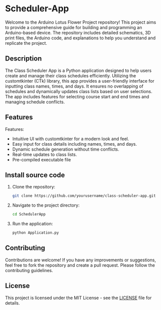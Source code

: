# Scheduler-App

Welcome to the Arduino Lotus Flower Project repository! This project aims to provide a comprehensive guide for building and programming an Arduino-based device. The repository includes detailed schematics, 3D print files, the Arduino code, and explanations to help you understand and replicate the project.

## Description
The Class Scheduler App is a Python application designed to help users create and manage their class schedules efficiently. Utilizing the customtkinter (CTk) library, this app provides a user-friendly interface for inputting class names, times, and days. It ensures no overlapping of schedules and dynamically updates class lists based on user selections. The app includes features for selecting course start and end times and managing schedule conflicts.

## Features
Features:

- Intuitive UI with customtkinter for a modern look and feel.
- Easy input for class details including names, times, and days.
- Dynamic schedule generation without time conflicts.
- Real-time updates to class lists.
- Pre-compiled executable file

## Install source code
1. Clone the repository:
   ```bash
   git clone https://github.com/yourusername/class-scheduler-app.git
   ```
2. Navigate to the project directory:
   ```bash
   cd SchedulerApp
   ```
3. Run the application:
   ```bash
   python Application.py
   ```
   
## Contributing
Contributions are welcome! If you have any improvements or suggestions, feel free to fork the repository and create a pull request. Please follow the contributing guidelines.

## License
This project is licensed under the MIT License - see the [LICENSE](LICENSE) file for details.
